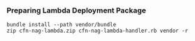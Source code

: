 ### Preparing Lambda Deployment Package

```
bundle install --path vendor/bundle
zip cfn-nag-lambda.zip cfn-nag-lambda-handler.rb vendor -r
```
